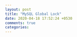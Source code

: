 ```yaml
---
layout: post
title: "MySQL Global Lock"
date: 2020-04-18 17:52:24 +0530
comments: true
categories: 
---
```

